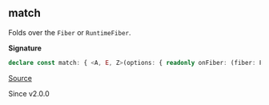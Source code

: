 ## match

Folds over the `Fiber` or `RuntimeFiber`.

**Signature**

```ts
declare const match: { <A, E, Z>(options: { readonly onFiber: (fiber: Fiber<A, E>) => Z; readonly onRuntimeFiber: (fiber: RuntimeFiber<A, E>) => Z; }): (self: Fiber<A, E>) => Z; <A, E, Z>(self: Fiber<A, E>, options: { readonly onFiber: (fiber: Fiber<A, E>) => Z; readonly onRuntimeFiber: (fiber: RuntimeFiber<A, E>) => Z; }): Z; }
```

[Source](https://github.com/Effect-TS/effect/tree/main/packages/effect/src/Fiber.ts#L579)

Since v2.0.0